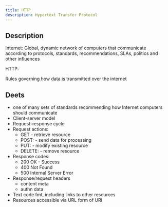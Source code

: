 ```yaml
---
title: HTTP
description: Hypertext Transfer Protocol
---
```


## Description

Internet:
Global, dynamic network of computers that communicate according to protocols, standards, recommendations, SLAs, politics and other influences

HTTP:

Rules governing how data is transmitted over the internet

## Deets

- one of many sets of standards recommending how Internet computers should communicate
- Client-server model
- Request-response cycle
- Request actions:
     - GET - retrieve resource
     - POST: - send data for processing
     - PUT: - modify existing resource
     - DELETE: - remove resource
- Response codes:
     - 200 OK - Success 
     - 400 Not Found
     - 500 Internal Server Error
- Response/request headers
     - content meta
     - authn data
- Text code fmt, including links to other resources
- Resources accessible via URL form of URI
